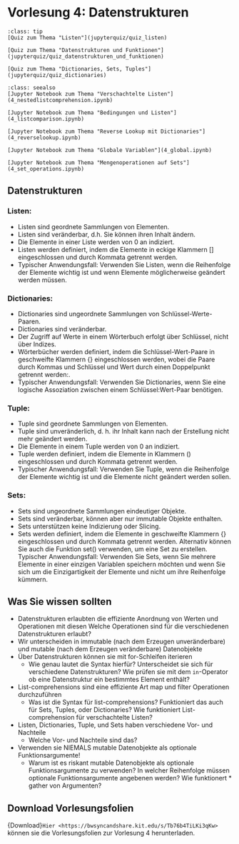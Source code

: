 # Vorlesung 4: Datenstrukturen

```{admonition} Hier geht zum Quiz...
:class: tip
[Quiz zum Thema "Listen"](jupyterquiz/quiz_listen)

[Quiz zum Thema "Datenstrukturen und Funktionen"](jupyterquiz/quiz_datenstrukturen_und_funktionen)

[Quiz zum Thema "Dictionaries, Sets, Tuples"](jupyterquiz/quiz_dictionaries)

```

```{admonition} Beispiele und Vertiefung
:class: seealso
[Jupyter Notebook zum Thema "Verschachtelte Listen"](4_nestedlistcomprehension.ipynb)

[Jupyter Notebook zum Thema "Bedingungen und Listen"](4_listcomparison.ipynb)

[Jupyter Notebook zum Thema "Reverse Lookup mit Dictionaries"](4_reverselookup.ipynb)

[Jupyter Notebook zum Thema "Globale Variablen"](4_global.ipynb)

[Jupyter Notebook zum Thema "Mengenoperationen auf Sets"](4_set_operations.ipynb)
```

## Datenstrukturen
### Listen:

* Listen sind geordnete Sammlungen von Elementen.
* Listen sind veränderbar, d.h. Sie können ihren Inhalt ändern.
* Die Elemente in einer Liste werden von 0 an indiziert.
* Listen werden definiert, indem die Elemente in eckige Klammern [] eingeschlossen und durch Kommata getrennt werden.
* Typischer Anwendungsfall: Verwenden Sie Listen, wenn die Reihenfolge der Elemente wichtig ist und wenn Elemente möglicherweise geändert werden müssen.

### Dictionaries:
* Dictionaries sind ungeordnete Sammlungen von Schlüssel-Werte-Paaren.
* Dictionaries sind veränderbar.
* Der Zugriff auf Werte in einem Wörterbuch erfolgt über Schlüssel, nicht über Indizes.
* Wörterbücher werden definiert, indem die Schlüssel-Wert-Paare in geschweifte Klammern {} eingeschlossen werden, wobei die Paare durch Kommas und Schlüssel und Wert durch einen Doppelpunkt getrennt werden:.
* Typischer Anwendungsfall: Verwenden Sie Dictionaries, wenn Sie eine logische Assoziation zwischen einem Schlüssel:Wert-Paar benötigen.

### Tuple:
* Tuple sind geordnete Sammlungen von Elementen.
* Tuple sind unveränderlich, d. h. ihr Inhalt kann nach der Erstellung nicht mehr geändert werden.
* Die Elemente in einem Tuple werden von 0 an indiziert.
* Tuple werden definiert, indem die Elemente in Klammern () eingeschlossen und durch Kommata getrennt werden.
* Typischer Anwendungsfall: Verwenden Sie Tuple, wenn die Reihenfolge der Elemente wichtig ist und die Elemente nicht geändert werden sollen.

### Sets:
* Sets sind ungeordnete Sammlungen eindeutiger Objekte.
* Sets sind veränderbar, können aber nur immutable Objekte enthalten.
* Sets unterstützen keine Indizierung oder Slicing.
* Sets werden definiert, indem die Elemente in geschweifte Klammern {} eingeschlossen und durch Kommata getrennt werden. Alternativ können Sie auch die Funktion set() verwenden, um eine Set zu erstellen.
Typischer Anwendungsfall: Verwenden Sie Sets, wenn Sie mehrere Elemente in einer einzigen Variablen speichern möchten und wenn Sie sich um die Einzigartigkeit der Elemente und nicht um ihre Reihenfolge kümmern.

## Was Sie wissen sollten
* Datenstrukturen erlaubten die effiziente Anordnung von Werten und Operationen mit diesen
    Welche Operationen sind für die verschiedenen Datenstrukturen erlaubt?
* Wir unterscheiden in immutable (nach dem Erzeugen unveränderbare) und mutable (nach dem Erzeugen veränderbare) Datenobjekte
* Über Datenstrukturen können sie mit for-Schleifen iterieren
    * Wie genau lautet die Syntax hierfür? Unterscheidet sie sich für verschiedene Datenstrukturen? Wie prüfen sie mit dem `in`-Operator ob eine Datenstruktur ein bestimmtes Element enthält?
* List-comprehensions sind eine effiziente Art map und filter Operationen durchzuführen
    * Was ist die Syntax für list-comprehensions? Funktioniert das auch für Sets, Tuples, oder Dictionaries? Wie funktioniert List-comprehension für verschachtelte Listen?
* Listen, Dictionaries, Tuple, und Sets haben verschiedene Vor- und Nachteile
    * Welche Vor- und Nachteile sind das?
* Verwenden sie NIEMALS mutable Datenobjekte als optionale Funktionsargumente!
    * Warum ist es riskant mutable Datenobjekte als optionale Funktionsargumente zu verwenden? In welcher Reihenfolge müssen optionale Funktionsargumente angebenen werden? Wie funktionert \* gather von Argumenten?

## Download Vorlesungsfolien

{Download}`Hier <https://bwsyncandshare.kit.edu/s/Tb76b4TiLKi3qKw>` können sie die Vorlesungsfolien zur Vorlesung 4 herunterladen.

<!--## Videos to watch...-->
<!--::::{grid}-->
<!--:class-container: text-center-->
<!--:gutter: 3-->
<!---->
<!--:::{grid-item-card}-->
<!--:columns: 5-->
<!--:class-header: bg-light-->
<!--Facts and Myths about Python names and values - PyCon 2015 (Ned Batchelder)-->
<!---->
<!--<iframe width="200" height="113" src="https://www.youtube.com/embed/_AEJHKGk9ns" title="YouTube video player" frameborder="0" allow="accelerometer; autoplay; clipboard-write; encrypted-media; gyroscope; picture-in-picture; web-share" allowfullscreen></iframe>-->
<!--:::-->
<!---->
<!--:::{grid-item-card}-->
<!--:columns: 5-->
<!--:class-header: bg-light-->
<!--The PEP 8 Song (Leon Sandøy)-->
<!---->
<!--<iframe width="200" height="113" src="https://www.youtube.com/embed/hgI0p1zf31k" title="YouTube video player" frameborder="0" allow="accelerometer; autoplay; clipboard-write; encrypted-media; gyroscope; picture-in-picture; web-share" allowfullscreen></iframe>-->
<!--:::-->
<!---->
<!---->
<!--::::-->

